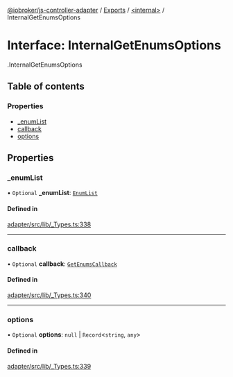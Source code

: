 [@iobroker/js-controller-adapter](../README.md) / [Exports](../modules.md) / [<internal\>](../modules/internal_.md) / InternalGetEnumsOptions

# Interface: InternalGetEnumsOptions

[<internal>](../modules/internal_.md).InternalGetEnumsOptions

## Table of contents

### Properties

- [\_enumList](internal_.InternalGetEnumsOptions.md#_enumlist)
- [callback](internal_.InternalGetEnumsOptions.md#callback)
- [options](internal_.InternalGetEnumsOptions.md#options)

## Properties

### \_enumList

• `Optional` **\_enumList**: [`EnumList`](../modules/internal_.md#enumlist)

#### Defined in

[adapter/src/lib/_Types.ts:338](https://github.com/ioBroker/ioBroker.js-controller/blob/297e6576/packages/adapter/src/lib/_Types.ts#L338)

___

### callback

• `Optional` **callback**: [`GetEnumsCallback`](../modules/internal_.md#getenumscallback)

#### Defined in

[adapter/src/lib/_Types.ts:340](https://github.com/ioBroker/ioBroker.js-controller/blob/297e6576/packages/adapter/src/lib/_Types.ts#L340)

___

### options

• `Optional` **options**: ``null`` \| `Record`<`string`, `any`\>

#### Defined in

[adapter/src/lib/_Types.ts:339](https://github.com/ioBroker/ioBroker.js-controller/blob/297e6576/packages/adapter/src/lib/_Types.ts#L339)

